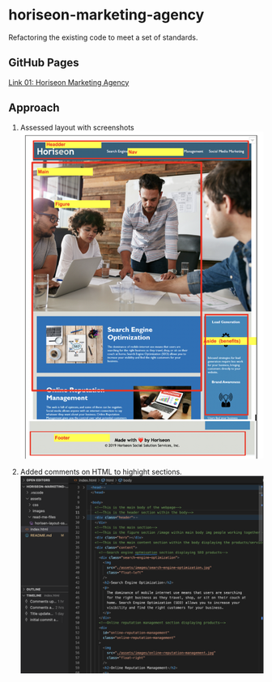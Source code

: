 # horiseon-marketing-agency

Refactoring the existing code to meet a set of standards.

## GitHub Pages

[Link 01: Horiseon Marketing Agency ](https://github.com/FloydCV/horiseon-marketing-agency)

## Approach

1. Assessed layout with screenshots
   ![Horisen Layout](/assets/read-me-files/horisen-layout-ss01.png "Horisen layout image screenshot")

2. Added comments on HTML to highight sections.
   ![Horisen Comments](/assets/read-me-files/horisen-html-comments01.png "horisen html comments screenshot")
